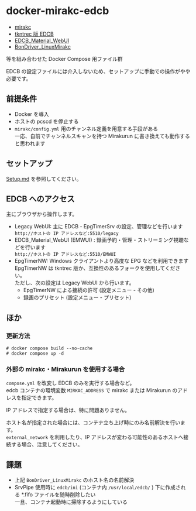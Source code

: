 # docker-mirakc-edcb

* [mirakc](https://github.com/mirakc/mirakc)
* [tkntrec 版 EDCB](https://github.com/tkntrec/EDCB)
* [EDCB_Material_WebUI](https://github.com/EMWUI/EDCB_Material_WebUI)
* [BonDriver_LinuxMirakc](https://github.com/matching/BonDriver_LinuxMirakc)

等を組み合わせた Docker Compose 用ファイル群

EDCB の設定ファイルには介入しないため、セットアップに手動での操作がやや必要です。

## 前提条件

* Docker を導入
* ホストの pcscd を停止する
* `mirakc/config.yml` 用のチャンネル定義を用意する手段がある  
  一応、自前でチャンネルスキャンを持つ Mirakurun に書き換えても動作すると思われます

## セットアップ

[Setup.md](Setup.md) を参照してください。

## EDCB へのアクセス

主にブラウザから操作します。

* Legacy WebUI: 主に EDCB・EpgTimerSrv の設定、管理などを行います  
  `http://ホストの IP アドレスなど:5510/legacy`
* EDCB_Material_WebUI (EMWUI) : 録画予約・管理・ストリーミング視聴などを行います  
  `http://ホストの IP アドレスなど:5510/EMWUI`
* EpgTimerNW: Windows クライアントより高度な EPG などを利用できます  
  EpgTimerNW は tkntrec 版か、互換性のあるフォークを使用してください。  
  ただし、次の設定は Legacy WebUI から行います。
  * EpgTimerNW による接続の許可 (設定メニュー - その他)
  * 録画のプリセット (設定メニュー - プリセット)

## ほか

### 更新方法

```
# docker compose build --no-cache
# docker compose up -d
```

### 外部の mirakc・Mirakurun を使用する場合

`compose.yml` を改変し EDCB のみを実行する場合など。  
edcb コンテナの環境変数 `MIRKAC_ADDRESS` で mirakc または Mirakurun のアドレスを指定できます。

IP アドレスで指定する場合は、特に問題ありません。

ホスト名が指定された場合には、コンテナ立ち上げ時にのみ名前解決を行います。  
`external_network` を利用したり、IP アドレスが変わる可能性のあるホストへ接続する場合、注意してください。

## 課題

* 上記 `BonDriver_LinuxMirakc` のホスト名の名前解決
* SrvPipe 使用時に `edcb/ini` (コンテナ内 `/usr/local/edcb/` ) 下に作成される *.fifo ファイルを随時削除したい  
  一旦、コンテナ起動時に掃除するようにしている
